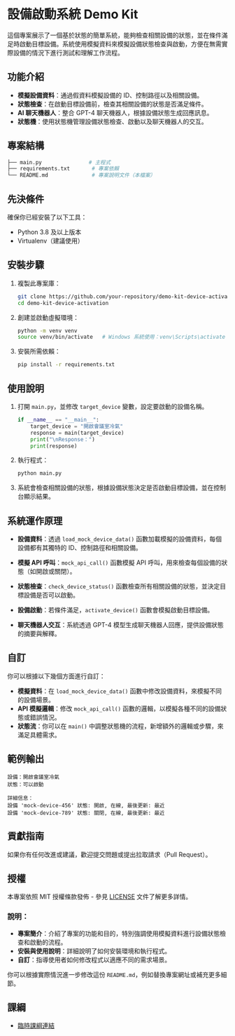# 設備啟動系統 Demo Kit

這個專案展示了一個基於狀態的簡單系統，能夠檢查相關設備的狀態，並在條件滿足時啟動目標設備。系統使用模擬資料來模擬設備狀態檢查與啟動，方便在無需實際設備的情況下進行測試和理解工作流程。

## 功能介紹

- **模擬設備資料**：通過假資料模擬設備的 ID、控制路徑以及相關設備。
- **狀態檢查**：在啟動目標設備前，檢查其相關設備的狀態是否滿足條件。
- **AI 聊天機器人**：整合 GPT-4 聊天機器人，根據設備狀態生成回應訊息。
- **狀態機**：使用狀態機管理設備狀態檢查、啟動以及聊天機器人的交互。

## 專案結構

```bash
├── main.py               # 主程式
├── requirements.txt       # 專案依賴
└── README.md              # 專案說明文件（本檔案）
```

## 先決條件

確保你已經安裝了以下工具：

- Python 3.8 及以上版本
- Virtualenv（建議使用）

## 安裝步驟

1. 複製此專案庫：

   ```bash
   git clone https://github.com/your-repository/demo-kit-device-activation.git
   cd demo-kit-device-activation
   ```

2. 創建並啟動虛擬環境：

   ```bash
   python -m venv venv
   source venv/bin/activate   # Windows 系統使用：venv\Scripts\activate
   ```

3. 安裝所需依賴：

   ```bash
   pip install -r requirements.txt
   ```

## 使用說明

1. 打開 `main.py`，並修改 `target_device` 變數，設定要啟動的設備名稱。

   ```python
   if __name__ == "__main__":
       target_device = "開啟會議室冷氣"
       response = main(target_device)
       print("\nResponse：")
       print(response)
   ```

2. 執行程式：

   ```bash
   python main.py
   ```

3. 系統會檢查相關設備的狀態，根據設備狀態決定是否啟動目標設備，並在控制台顯示結果。

## 系統運作原理

- **設備資料**：透過 `load_mock_device_data()` 函數加載模擬的設備資料，每個設備都有其獨特的 ID、控制路徑和相關設備。
  
- **模擬 API 呼叫**：`mock_api_call()` 函數模擬 API 呼叫，用來檢查每個設備的狀態（如開啟或關閉）。

- **狀態檢查**：`check_device_status()` 函數檢查所有相關設備的狀態，並決定目標設備是否可以啟動。

- **設備啟動**：若條件滿足，`activate_device()` 函數會模擬啟動目標設備。

- **聊天機器人交互**：系統透過 GPT-4 模型生成聊天機器人回應，提供設備狀態的摘要與解釋。

## 自訂

你可以根據以下幾個方面進行自訂：

- **模擬資料**：在 `load_mock_device_data()` 函數中修改設備資料，來模擬不同的設備場景。
- **API 模擬邏輯**：修改 `mock_api_call()` 函數的邏輯，以模擬各種不同的設備狀態或錯誤情況。
- **狀態流**：你可以在 `main()` 中調整狀態機的流程，新增額外的邏輯或步驟，來滿足具體需求。

## 範例輸出

```text
設備：開啟會議室冷氣
狀態：可以啟動

詳細信息：
設備 'mock-device-456' 狀態: 開啟, 在線, 最後更新: 最近
設備 'mock-device-789' 狀態: 關閉, 在線, 最後更新: 最近
```

## 貢獻指南

如果你有任何改進或建議，歡迎提交問題或提出拉取請求（Pull Request）。

## 授權

本專案依照 MIT 授權條款發佈 - 參見 [LICENSE](LICENSE) 文件了解更多詳情。

### 說明：
- **專案簡介**：介紹了專案的功能和目的，特別強調使用模擬資料進行設備狀態檢查和啟動的流程。
- **安裝與使用說明**：詳細說明了如何安裝環境和執行程式。
- **自訂**：指導使用者如何修改程式以適應不同的需求場景。
  
你可以根據實際情況進一步修改這份 `README.md`，例如替換專案網址或補充更多細節。

## 課綱
- [臨時課綱連結](https://hackmd.io/@yillkid/S1coxzM4C)
